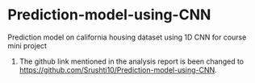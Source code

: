 # Prediction-model-using-CNN
Prediction model on california housing dataset using 1D CNN for course mini project

1.	The github link mentioned in the analysis report is been changed to https://github.com/Srushti10/Prediction-model-using-CNN.
